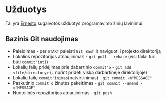 # Užduotys

Tai yra [Ernesto](https://github.com/ErnestasMitkus) sugalvotos užduotys programavimo žinių lavinimui.

## Bazinis Git naudojimas
- Paleidimas - per `START` paleisti `Git Bash` ir naviguoti i projekto direktoriją
- Lokalios repozitorijos atnaujinimas - `git pull --rebase` (visi failai turi būti `commit'inti`)
- Lokalių failų pridėjimas prie dabartinio `commit'o` - `git add <file/directory>` (`.` norint pridėti viską darbartinėje direktorijoje)
- Lokalių failų `commit'inimas`(patvirtinimas) - `git commit -m"MESSAGE"`
- Paskutinio `commit'o` žinutės pakeitimas - `git commit --amend -m"MESSAGE"`
- Nuotolinės repozitorijos atnaujinimas - `git push`

